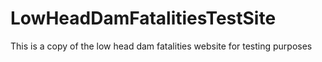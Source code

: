 # LowHeadDamFatalitiesTestSite
This is a copy of the low head dam fatalities website for testing purposes
